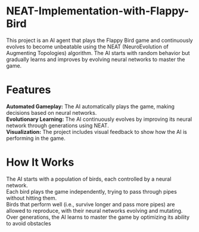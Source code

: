 # NEAT-Implementation-with-Flappy-Bird

This project is an AI agent that plays the Flappy Bird game and continuously evolves to become unbeatable using the NEAT (NeuroEvolution of Augmenting Topologies) algorithm. The AI starts with random behavior but gradually learns and improves by evolving neural networks to master the game.

# Features
**Automated Gameplay:** The AI automatically plays the game, making decisions based on neural networks.<br>
**Evolutionary Learning:** The AI continuously evolves by improving its neural network through generations using NEAT.<br>
**Visualization:** The project includes visual feedback to show how the AI is performing in the game.

# How It Works
The AI starts with a population of birds, each controlled by a neural network.<br>
Each bird plays the game independently, trying to pass through pipes without hitting them.<br>
Birds that perform well (i.e., survive longer and pass more pipes) are allowed to reproduce, with their neural networks evolving and mutating.<br>
Over generations, the AI learns to master the game by optimizing its ability to avoid obstacles<br>
